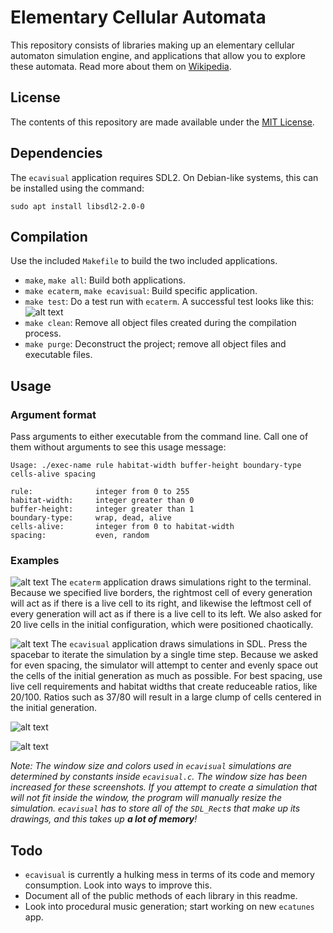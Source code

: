 # Elementary Cellular Automata

This repository consists of libraries making up an elementary cellular automaton simulation engine, and applications that allow you to explore these automata. Read more about them on [Wikipedia](https://en.wikipedia.org/wiki/Elementary_cellular_automaton "Go to Wikipedia.com").



## License

The contents of this repository are made available under the [MIT License](../blob/master/license.txt "Go to full license text").



## Dependencies

The `ecavisual` application requires SDL2. On Debian-like systems, this can be installed using the command:
```
sudo apt install libsdl2-2.0-0
```



## Compilation

Use the included `Makefile` to build the two included applications.
+ `make`, `make all`: Build both applications.
+ `make ecaterm`, `make ecavisual`: Build specific application.
+ `make test`: Do a test run with `ecaterm`. A successful test looks like this:
![alt text](../blob/master/media/successful-test.png "Successful test")
+ `make clean`: Remove all object files created during the compilation process.
+ `make purge`: Deconstruct the project; remove all object files and executable files.



## Usage

### Argument format

Pass arguments to either executable from the command line. Call one of them without arguments to see this usage message:
```
Usage: ./exec-name rule habitat-width buffer-height boundary-type cells-alive spacing

rule:              integer from 0 to 255
habitat-width:     integer greater than 0
buffer-height:     integer greater than 1
boundary-type:     wrap, dead, alive
cells-alive:       integer from 0 to habitat-width
spacing:           even, random
```

### Examples

![alt text](../blob/master/media/example1.png "Rule 73")
The `ecaterm` application draws simulations right to the terminal. Because we specified live borders, the rightmost cell of every generation will act as if there is a live cell to its right, and likewise the leftmost cell of every generation will act as if there is a live cell to its left. We also asked for 20 live cells in the initial configuration, which were positioned chaotically.

![alt text](../blob/master/media/example2.png "Rule 110 - Turing complete!")
The `ecavisual` application draws simulations in SDL. Press the spacebar to iterate the simulation by a single time step. Because we asked for even spacing, the simulator will attempt to center and evenly space out the cells of the initial generation as much as possible. For best spacing, use live cell requirements and habitat widths that create reduceable ratios, like 20/100. Ratios such as 37/80 will result in a large clump of cells centered in the initial generation.

![alt text](../blob/master/media/example3.png "Rule 117")

![alt text](../blob/master/media/example4.png "Rule 105")

*Note: The window size and colors used in `ecavisual` simulations are determined by constants inside `ecavisual.c`. The window size has been increased for these screenshots. If you attempt to create a simulation that will not fit inside the window, the program will manually resize the simulation. `ecavisual` has to store all of the `SDL_Rect`s that make up its drawings, and this takes up __a lot of memory__!*



## Todo

+ `ecavisual` is currently a hulking mess in terms of its code and memory consumption. Look into ways to improve this.
+ Document all of the public methods of each library in this readme.
+ Look into procedural music generation; start working on new `ecatunes` app.
